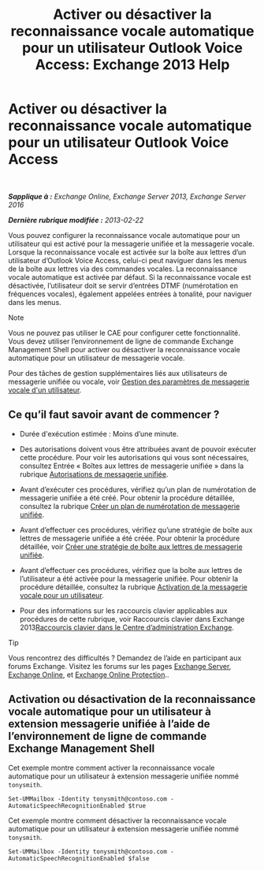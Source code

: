 ﻿---
title: 'Activer ou désactiver la reconnaissance vocale automatique pour un utilisateur Outlook Voice Access: Exchange 2013 Help'
TOCTitle: Activer ou désactiver la reconnaissance vocale automatique pour un utilisateur Outlook Voice Access
ms:assetid: 58f41016-e725-432b-953e-415d61e0664c
ms:mtpsurl: https://technet.microsoft.com/fr-fr/library/Bb232062(v=EXCHG.150)
ms:contentKeyID: 50555406
ms.date: 04/24/2018
mtps_version: v=EXCHG.150
ms.translationtype: HT
---

# Activer ou désactiver la reconnaissance vocale automatique pour un utilisateur Outlook Voice Access

 

_**Sapplique à :** Exchange Online, Exchange Server 2013, Exchange Server 2016_

_**Dernière rubrique modifiée :** 2013-02-22_

Vous pouvez configurer la reconnaissance vocale automatique pour un utilisateur qui est activé pour la messagerie unifiée et la messagerie vocale. Lorsque la reconnaissance vocale est activée sur la boîte aux lettres d’un utilisateur d’Outlook Voice Access, celui-ci peut naviguer dans les menus de la boîte aux lettres via des commandes vocales. La reconnaissance vocale automatique est activée par défaut. Si la reconnaissance vocale est désactivée, l’utilisateur doit se servir d’entrées DTMF (numérotation en fréquences vocales), également appelées entrées à tonalité, pour naviguer dans les menus.

> [!NOTE]
> Vous ne pouvez pas utiliser le CAE pour configurer cette fonctionnalité. Vous devez utiliser l’environnement de ligne de commande Exchange Management Shell pour activer ou désactiver la reconnaissance vocale automatique pour un utilisateur de messagerie vocale.


Pour des tâches de gestion supplémentaires liés aux utilisateurs de messagerie unifiée ou vocale, voir [Gestion des paramètres de messagerie vocale d'un utilisateur](manage-voice-mail-settings-for-a-user-exchange-2013-help.md).

## Ce qu’il faut savoir avant de commencer ?

  - Durée d'exécution estimée : Moins d’une minute.

  - Des autorisations doivent vous être attribuées avant de pouvoir exécuter cette procédure. Pour voir les autorisations qui vous sont nécessaires, consultez Entrée « Boîtes aux lettres de messagerie unifiée » dans la rubrique [Autorisations de messagerie unifiée](unified-messaging-permissions-exchange-2013-help.md).

  - Avant d’exécuter ces procédures, vérifiez qu’un plan de numérotation de messagerie unifiée a été créé. Pour obtenir la procédure détaillée, consultez la rubrique [Créer un plan de numérotation de messagerie unifiée](create-a-um-dial-plan-exchange-2013-help.md).

  - Avant d’effectuer ces procédures, vérifiez qu’une stratégie de boîte aux lettres de messagerie unifiée a été créée. Pour obtenir la procédure détaillée, voir [Créer une stratégie de boîte aux lettres de messagerie unifiée](create-a-um-mailbox-policy-exchange-2013-help.md).

  - Avant d’effectuer ces procédures, vérifiez que la boîte aux lettres de l’utilisateur a été activée pour la messagerie unifiée. Pour obtenir la procédure détaillée, consultez la rubrique [Activation de la messagerie vocale pour un utilisateur](enable-a-user-for-voice-mail-exchange-2013-help.md).

  - Pour des informations sur les raccourcis clavier applicables aux procédures de cette rubrique, voir Raccourcis clavier dans Exchange 2013[Raccourcis clavier dans le Centre d’administration Exchange](keyboard-shortcuts-in-the-exchange-admin-center-exchange-online-protection-help.md).

> [!TIP]
> Vous rencontrez des difficultés ? Demandez de l’aide en participant aux forums Exchange. Visitez les forums sur les pages <a href="https://go.microsoft.com/fwlink/p/?linkid=60612">Exchange Server</a>, <a href="https://go.microsoft.com/fwlink/p/?linkid=267542">Exchange Online</a>, et <a href="https://go.microsoft.com/fwlink/p/?linkid=285351">Exchange Online Protection</a>..


## Activation ou désactivation de la reconnaissance vocale automatique pour un utilisateur à extension messagerie unifiée à l’aide de l’environnement de ligne de commande Exchange Management Shell

Cet exemple montre comment activer la reconnaissance vocale automatique pour un utilisateur à extension messagerie unifiée nommé `tonysmith`.

    Set-UMMailbox -Identity tonysmith@contoso.com -AutomaticSpeechRecognitionEnabled $true

Cet exemple montre comment désactiver la reconnaissance vocale automatique pour un utilisateur à extension messagerie unifiée nommé `tonysmith`.

    Set-UMMailbox -Identity tonysmith@contoso.com -AutomaticSpeechRecognitionEnabled $false

